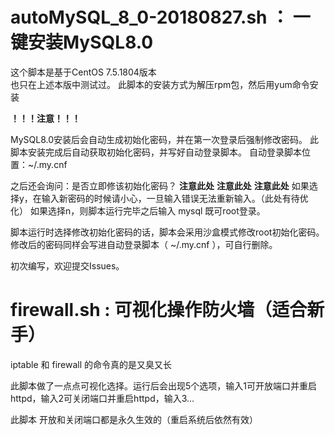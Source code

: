 # autoMySQL_8_0-20180827.sh ： 一键安装MySQL8.0

这个脚本是基于CentOS 7.5.1804版本  
也只在上述本版中测试过。
此脚本的安装方式为解压rpm包，然后用yum命令安装

**！！！注意！！！**

MySQL8.0安装后会自动生成初始化密码，并在第一次登录后强制修改密码。
此脚本安装完成后自动获取初始化密码，并写好自动登录脚本。
自动登录脚本位置：~/.my.cnf

之后还会询问：是否立即修该初始化密码？
**注意此处**
**注意此处**
**注意此处**
如果选择y，在输入新密码的时候请小心，一旦输入错误无法重新输入。（此处有待优化）
如果选择n，则脚本运行完毕之后输入 mysql 既可root登录。

脚本运行时选择修改初始化密码的话，脚本会采用沙盒模式修改root初始化密码。
修改后的密码同样会写进自动登录脚本（ ~/.my.cnf ），可自行删除。

初次编写，欢迎提交Issues。


# firewall.sh : 可视化操作防火墙（适合新手）

iptable 和 firewall 的命令真的是又臭又长

此脚本做了一点点可视化选择。运行后会出现5个选项，输入1可开放端口并重启httpd，输入2可关闭端口并重启httpd，输入3...

此脚本 开放和关闭端口都是永久生效的（重启系统后依然有效）
